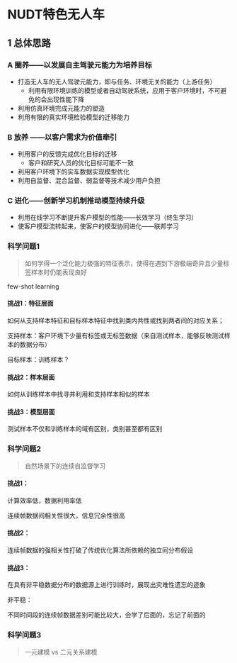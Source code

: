 # NUDT特色无人车

## 1 总体思路

### A 圈养——以发展自主驾驶元能力为培养目标

+ 打造无人车的无人驾驶元能力，即与任务、环境无关的能力（上游任务）
  + 利用有限环境训练的模型或者自动驾驶系统，应用于客户环境时，不可避免的会出现性能下降
+ 利用仿真环境完成元能力的塑造
+ 利用有限的真实环境检验模型的迁移能力

### B 放养 ——以客户需求为价值牵引

+ 利用客户的反馈完成优化目标的迁移
  + 客户和研究人员的优化目标可能不一致
+ 利用客户环境下的实车数据实现模型优化
+ 利用自监督、混合监督、弱监督等技术减少用户负担

### C 进化——创新学习机制推动模型持续升级

+ 利用在线学习不断提升客户模型的性能——长效学习（终生学习）
+ 使客户模型流转起来，使客户的模型协同进化——联邦学习

### 科学问题1

> 如何学得一个泛化能力极强的特征表示，使得在遇到下游极端奇异且少量标签样本时仍能表现良好

few-shot learning

#### 挑战1：特征层面

如何从支持样本特征和目标样本特征中找到类内共性或找到两者间的对应关系；

支持样本：客户环境下少量有标签或无标签数据（来自测试样本，能够反映测试样本的数据分布）

目标样本：训练样本？

#### 挑战2：样本层面

如何从训练样本中找寻并利用和支持样本相似的样本

#### 挑战3：模型层面

测试样本不仅和训练样本的域有区别，类别甚至都有区别

### 科学问题2

> 自然场景下的连续自监督学习

#### 挑战1：

计算效率低，数据利用率低

连续帧数据间相关性很大，信息冗余性很高

#### 挑战2：

连续帧数据的强相关性打破了传统优化算法所依赖的独立同分布假设

#### 挑战3：

在具有非平稳数据分布的数据源上进行训练时，展现出灾难性遗忘的迹象

非平稳：

不同时间段的连续帧数据差别可能比较大，会学了后面的，忘记了前面的

### 科学问题3

> 一元建模 vs 二元关系建模